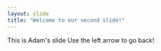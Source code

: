 ```yaml
---
layout: slide
title: "Welcome to our second slide!"
---
```

This is Adam's slide
Use the left arrow to go back!
